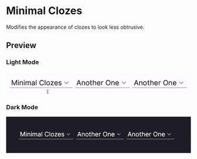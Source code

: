 # Minimal Clozes
Modifies the appearance of clozes to look less obtrusive.

## Preview
### Light Mode
![Preview1](https://raw.githubusercontent.com/anishaaa1/Minimal-Clozes/main/src/media/minimal-clozes-light.gif)
### Dark Mode
![Preview2](https://raw.githubusercontent.com/anishaaa1/Minimal-Clozes/main/src/media/minimal-clozes-dark.gif)